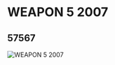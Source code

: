 # WEAPON 5 2007
## 57567
![WEAPON 5 2007](https://lc-www-live-s.legocdn.com/media/bricks/5/2/4500041.jpg)